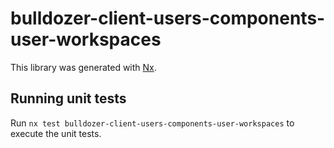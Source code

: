 # bulldozer-client-users-components-user-workspaces

This library was generated with [Nx](https://nx.dev).

## Running unit tests

Run `nx test bulldozer-client-users-components-user-workspaces` to execute the unit tests.
